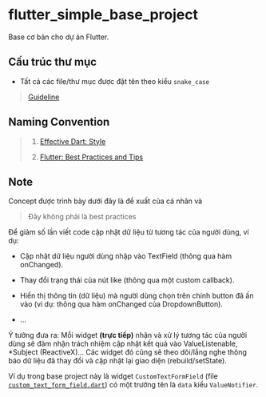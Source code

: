 # flutter_simple_base_project

Base cơ bản cho dự án Flutter.

## Cấu trúc thư mục

- Tất cả các file/thư mục được đặt tên theo kiểu `snake_case`

> [Guideline](https://github.com/thanhle1547/flutter_architecture_notes/tree/main/proposed_simple_scalable)

## Naming Convention

> 1. [Effective Dart: Style](https://dart.dev/guides/language/effective-dart/style)
>
> 2. [Flutter: Best Practices and Tips](https://medium.com/flutter-community/flutter-best-practices-and-tips-7c2782c9ebb5)

## Note

Concept được trình bày dưới đây là đề xuất của cá nhân và

> Đây không phải là best practices

Để giảm số lần viết code cập nhật dữ liệu từ tương tác của người dùng, ví dụ:

- Cập nhật dữ liệu người dùng nhập vào TextField (thông qua hàm onChanged).

- Thay đổi trạng thái của nút like (thông qua một custom callback).

- Hiển thị thông tin (dữ liệu) mà người dùng chọn trên chính button đã ấn vào (ví dụ: thông qua hàm onChanged của DropdownButton).

- ...

Ý tưởng đưa ra: Mỗi widget **(trực tiếp)** nhận và xử lý tương tác của người dùng sẽ đảm nhận trách nhiệm cập nhật kết quả vào ValueListenable, *Subject (ReactiveX)... Các widget đó cũng sẽ theo dõi/lắng nghe thông báo dữ liệu đã thay đổi và cập nhật lại giao diện (rebuild/setState).

Ví dụ trong base project này là widget `CustomTextFormField` (file [`custom_text_form_field.dart`](./lib/common/widgets/forms/custom_text_form_field.dart)) có một trường tên là `data` kiểu `ValueNotifier`.

